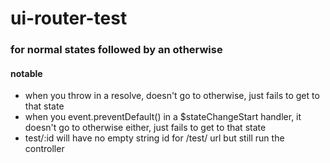 # ui-router-test



### for normal states followed by an otherwise
#### notable
* when you throw in a resolve, doesn't go to otherwise, just fails to get to that state
* when you event.preventDefault() in a $stateChangeStart handler, it doesn't go to otherwise either, just fails to get to that state
* test/:id will have no empty string id for /test/ url but still run the controller